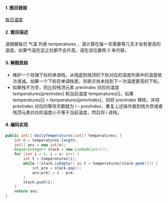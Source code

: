 
#### 1. 题目链接
[每日温度](https://leetcode-cn.com/problems/daily-temperatures/)

#### 2. 题目描述
请根据每日 气温 列表 temperatures ，请计算在每一天需要等几天才会有更高的温度。如果气温在这之后都不会升高，请在该位置用 0 来代替。

#### 3. 解题思路

* 维护一个存储下标的单调栈，从栈底到栈顶的下标对应的温度列表中的温度依次递减。如果一个下标在单调栈里，则表示尚未找到下一次温度更高的下标。
* 如果栈不为空，则比较栈顶元素 prevIndex 对应的温度 temperatures[prevIndex] 和当前温度 temperatures[i]，如果 temperatures[i] > temperatures[prevIndex]，则将 prevIndex 移除，并将 prevIndex 对应的等待天数赋为 i - prevIndex，重复上述操作直到栈为空或者栈顶元素对应的温度小于等于当前温度，然后将 i 进栈。

#### 4. 编码实现
``` java
public int[] dailyTemperatures(int[] temperatures) {
    int n = temperatures.length;
    int[] ans = new int[n];
    Deque<Integer> stack = new LinkedList<>();
    for (int i = 0; i < n; i++) {
        int t = temperatures[i];
        while (!stack.isEmpty() && t > temperatures[stack.peek()]) {
            int pre = stack.pop();
            ans[pre] = i - pre;
        }
        stack.push(i);
    }
    return ans;
}
```
